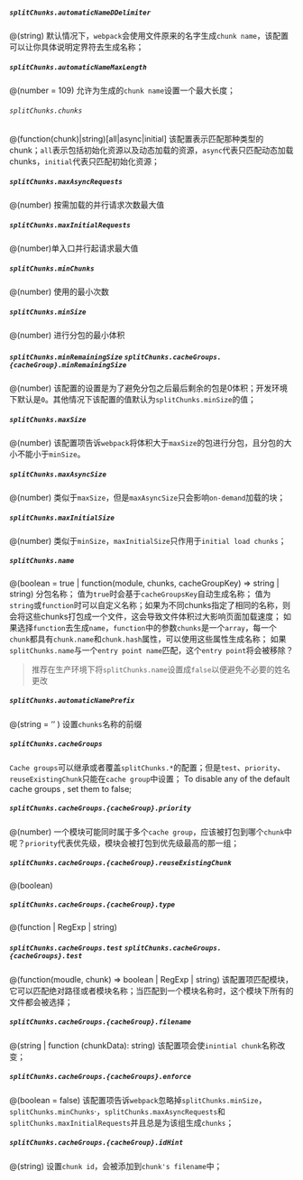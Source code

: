 ##### `splitChunks.automaticNameDDelimiter`
@(string) 默认情况下，`webpack`会使用文件原来的名字生成`chunk name`，该配置可以让你具体说明定界符去生成名称；

##### `splitChunks.automaticNameMaxLength`
@(number = 109) 允许为生成的`chunk name`设置一个最大长度；

###### `splitChunks.chunks`
@(function(chunk)|string)[all|async|initial] 该配置表示匹配那种类型的chunk；`all`表示包括初始化资源以及动态加载的资源，`async`代表只匹配动态加载chunks，`initial`代表只匹配初始化资源；

##### `splitChunks.maxAsyncRequests`
@(number) 按需加载的并行请求次数最大值

##### `splitChunks.maxInitialRequests`
@(number)单入口并行起请求最大值

##### `splitChunks.minChunks`
@(number) 使用的最小次数

##### `splitChunks.minSize`
@(number) 进行分包的最小体积

##### `splitChunks.minRemainingSize` `splitChunks.cacheGroups.{cacheGroup}.minRemainingSize`
@(number) 该配置的设置是为了避免分包之后最后剩余的包是0体积；开发环境下默认是`0`。其他情况下该配置的值默认为`splitChunks.minSize`的值；

##### `splitChunks.maxSize`
@(number) 该配置项告诉`webpack`将体积大于`maxSize`的包进行分包，且分包的大小不能小于`minSize`。

##### `splitChunks.maxAsyncSize`
@(number) 类似于`maxSize`，但是`maxAsyncSize`只会影响`on-demand`加载的块；

##### `splitChunks.maxInitialSize`
@(number) 类似于`minSize`，`maxInitialSize`只作用于`initial load chunks`；

##### `splitChunks.name`
@(boolean = true | function(module, chunks, cacheGroupKey) => string | string) 分包名称；
值为`true`时会基于`cacheGroupsKey`自动生成名称；
值为`string`或`function`时可以自定义名称；如果为不同chunks指定了相同的名称，则会将这些chunks打包成一个文件，这会导致文件体积过大影响页面加载速度；
如果选择`function`去生成`name`，`function`中的参数`chunks`是一个`array`，每一个`chunk`都具有`chunk.name`和`chunk.hash`属性，可以使用这些属性生成名称；
如果`splitChunks.name`与一个`entry point name`匹配，这个`entry point`将会被移除？
> 推荐在生产环境下将`splitChunks.name`设置成`false`以便避免不必要的姓名更改

##### `splitChunks.automaticNamePrefix`
@(string = ‘‘ ) 设置`chunks`名称的前缀

##### `splitChunks.cacheGroups`
`Cache groups`可以继承或者覆盖`splitChunks.*`的配置；但是`test`、`priority`、`reuseExistingChunk`只能在`cache group`中设置；
To disable any of the default cache groups , set them to false;

##### `splitChunks.cacheGroups.{cacheGroup}.priority`
@(number) 一个模块可能同时属于多个`cache group`，应该被打包到哪个`chunk`中呢？`priority`代表优先级，模块会被打包到优先级最高的那一组；

##### `splitChunks.cacheGroups.{cacheGroup}.reuseExistingChunk`
@(boolean) 

##### `splitChunks.cacheGroups.{cacheGroup}.type`
@(function | RegExp | string)

##### `splitChunks.cacheGroups.test` `splitChunks.cacheGroups.{cacheGroups}.test`
@(function(moudle, chunk) => boolean | RegExp | string) 该配置项匹配模块，它可以匹配绝对路径或者模块名称；当匹配到一个模块名称时，这个模块下所有的文件都会被选择；

##### `splitChunks.cacheGroups.{cacheGroup}.filename`
@(string | function (chunkData): string) 该配置项会使`inintial chunk`名称改变；

##### `splitChunks.cacheGroups.{cacheGroups}.enforce`
@(boolean = false) 该配置项告诉`webpack`忽略掉`splitChunks.minSize`，`splitChunks.minChunks`·，`splitChunks.maxAsyncRequests`和`splitChunks.maxInitialRequests`并且总是为该组生成`chunks`；

##### `splitChunks.cacheGroups.{cacheGroup}.idHint`
@(string) 设置`chunk id`，会被添加到`chunk's filename`中；
